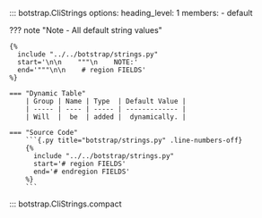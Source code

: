 <!-- prettier-ignore -->
::: botstrap.CliStrings
    options:
      heading_level: 1
      members:
        - default

??? note "Note - All default string values"

    {%
      include "../../botstrap/strings.py"
      start='\n\n    """\n    NOTE:'
      end='"""\n\n    # region FIELDS'
    %}

    === "Dynamic Table"
        | Group | Name | Type  | Default Value |
        | ----- | ---- | ----- | ------------- |
        | Will  |  be  | added |  dynamically. |

    === "Source Code"
        ```{.py title="botstrap/strings.py" .line-numbers-off}
        {%
          include "../../botstrap/strings.py"
          start='# region FIELDS'
          end='# endregion FIELDS'
        %}
        ```

::: botstrap.CliStrings.compact

<link rel="stylesheet" href="../../stylesheets/cli-strings.css" />
